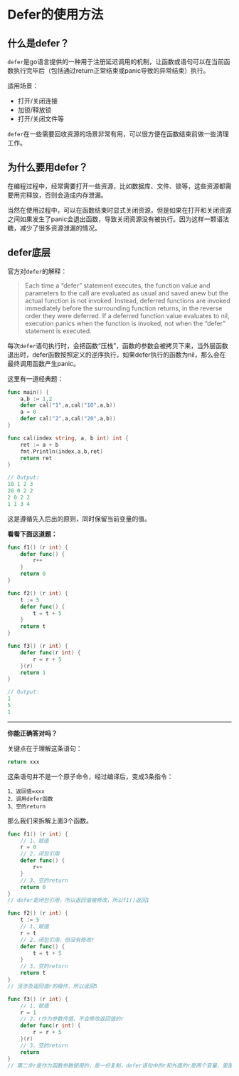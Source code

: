 # Defer的使用方法


## 什么是defer？

`defer`是go语言提供的一种用于注册延迟调用的机制，让函数或语句可以在当前函数执行完毕后（包括通过return正常结束或panic导致的异常结束）执行。

适用场景：

- 打开/关闭连接
- 加锁/释放锁
- 打开/关闭文件等

`defer`在一些需要回收资源的场景非常有用，可以很方便在函数结束前做一些清理工作。

## 为什么要用defer？

在编程过程中，经常需要打开一些资源，比如数据库、文件、锁等，这些资源都需要用完释放，否则会造成内存泄漏。

当然在使用过程中，可以在函数结束时显式关闭资源，但是如果在打开和关闭资源之间如果发生了panic会退出函数，导致关闭资源没有被执行。因为这样一颗语法糖，减少了很多资源泄漏的情况。

## defer底层

官方对`defer`的解释：

> Each time a “defer” statement executes, the function value and parameters to the call are evaluated as usual and saved anew but the actual function is not invoked. Instead, deferred functions are invoked immediately before the surrounding function returns, in the reverse order they were deferred. If a deferred function value evaluates to nil, execution panics when the function is invoked, not when the “defer” statement is executed.

每次`defer`语句执行时，会把函数“压栈”，函数的参数会被拷贝下来，当外层函数退出时，defer函数按照定义的逆序执行，如果defer执行的函数为nil，那么会在最终调用函数产生panic。

这里有一道经典题：

```go
func main() {
	a,b := 1,2
	defer cal("1",a,cal("10",a,b))
	a = 0
	defer cal("2",a,cal("20",a,b))
}

func cal(index string, a, b int) int {
	ret := a + b
	fmt.Println(index,a,b,ret)
	return ret
}

// Output:
10 1 2 3
20 0 2 2
2 0 2 2
1 1 3 4
```

这是遵循先入后出的原则，同时保留当前变量的值。

**看看下面这道题：**

```go
func f1() (r int) {
    defer func() {
        r++
    }
    return 0
}

func f2() (r int) {
    t := 5
    defer func() {
        t = t + 5
    }
    return t
}

func f3() (r int) {
    defer func(r int) {
        r = r + 5
    }(r)
    return 1
}

// Output:
1
5
1
```

---

**你能正确答对吗？**

关键点在于理解这条语句：

```go
return xxx
```

这条语句并不是一个原子命令，经过编译后，变成3条指令：

```
1、返回值=xxx
2、调用defer函数
3、空的return
```

那么我们来拆解上面3个函数。

```go
func f1() (r int) {
    // 1、赋值
    r = 0
    // 2、闭包引用
    defer func() {
        r++
    }
    // 3、空的return
    return 0
}
// defer是闭包引用，所以返回值被修改，所以f1()返回1

func f2() (r int) {
    t := 5
    // 1、赋值
    r = t
    // 2、闭包引用，但没有修改r
    defer func() {
        t = t + 5
    }
    // 3、空的return
    return t
}
// 没涉及返回值r的操作，所以返回5

func f3() (r int) {
    // 1、赋值
    r = 1
    // 2、r作为参数传值，不会修改返回值的r
    defer func(r int) {
        r = r + 5
    }(r)
    // 3、空的return
    return 
}
// 第二步r是作为函数参数使用的，是一份复制，defer语句中的r和外面的r是两个变量，里面r的变化不会改变外面r，所以返回1.
```

